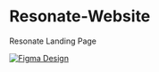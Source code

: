 # Resonate-Website
Resonate Landing Page 

[![Figma Design](https://img.shields.io/badge/Figma-Design-%23F24E1E?style=for-the-badge&logo=figma&logoColor=white)](https://www.figma.com/file/b3DxpcvL98arH8Pru0hTEa/Resonate-Landing-Page?type=design&node-id=0%3A1&mode=design&t=IzEKsikv4qAp7jV8-1)
